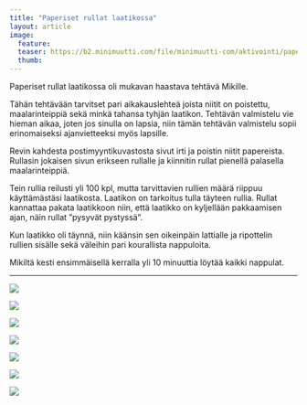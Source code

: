 ```yaml
---
title: "Paperiset rullat laatikossa"
layout: article
image:
  feature:
  teaser: https://b2.minimuutti.com/file/minimuutti-com/aktivointi/paperiset-rullat-laatikossa/DS04457-245px.jpg
  thumb:
---
```


Paperiset rullat laatikossa oli mukavan haastava tehtävä Mikille.

Tähän tehtävään tarvitset pari aikakauslehteä joista niitit on poistettu, maalarinteippiä sekä minkä tahansa tyhjän laatikon. Tehtävän valmistelu vie hieman aikaa, joten jos sinulla on lapsia, niin tämän tehtävän valmistelu sopii erinomaiseksi ajanvietteeksi myös lapsille.

Revin kahdesta postimyyntikuvastosta sivut irti ja poistin niitit papereista. Rullasin jokaisen sivun erikseen rullalle ja kiinnitin rullat pienellä palasella maalarinteippiä.

Tein rullia reilusti yli 100 kpl, mutta tarvittavien rullien määrä riippuu käyttämästäsi laatikosta. Laatikon on tarkoitus tulla täyteen rullia. Rullat kannattaa pakata laatikkoon niin, että laatikko on kyljellään pakkaamisen ajan, näin rullat ”pysyvät pystyssä”.

Kun laatikko oli täynnä, niin käänsin sen oikeinpäin lattialle ja ripottelin rullien sisälle sekä väleihin pari kourallista nappuloita.

Mikiltä kesti ensimmäisellä kerralla yli 10 minuuttia löytää kaikki nappulat.

---

[![](https://b2.minimuutti.com/file/minimuutti-com/aktivointi/paperiset-rullat-laatikossa/DS04462-800px.jpg)](https://dl.dropboxusercontent.com/sh/ea1wtnz7z734o12/AABX-8C7DqKSY68uFkFXfMB9a/aktivointi/paperiset-rullat-laatikossa/DS04462.jpg)

[![](https://b2.minimuutti.com/file/minimuutti-com/aktivointi/paperiset-rullat-laatikossa/DS04490-800px.jpg)](https://dl.dropboxusercontent.com/sh/ea1wtnz7z734o12/AAAhn6MonZk8pncR6RogTydga/aktivointi/paperiset-rullat-laatikossa/DS04490.jpg)

[![](https://b2.minimuutti.com/file/minimuutti-com/aktivointi/paperiset-rullat-laatikossa/DS04512-800px.jpg)](https://dl.dropboxusercontent.com/sh/ea1wtnz7z734o12/AAD12XQNnmY9OJrqaAnrKEdta/aktivointi/paperiset-rullat-laatikossa/DS04512.jpg)

[![](https://b2.minimuutti.com/file/minimuutti-com/aktivointi/paperiset-rullat-laatikossa/DS04614-800px.jpg)](https://dl.dropboxusercontent.com/sh/ea1wtnz7z734o12/AABBgejNQrlYUFeN5zRTcSoVa/aktivointi/paperiset-rullat-laatikossa/DS04614.jpg)

[![](https://b2.minimuutti.com/file/minimuutti-com/aktivointi/paperiset-rullat-laatikossa/DS04631-800px.jpg)](https://dl.dropboxusercontent.com/sh/ea1wtnz7z734o12/AABVZye5C0YtJzh8fCbWv_cua/aktivointi/paperiset-rullat-laatikossa/DS04631.jpg)

[![](https://b2.minimuutti.com/file/minimuutti-com/aktivointi/paperiset-rullat-laatikossa/DS04453-800px.jpg)](https://dl.dropboxusercontent.com/sh/ea1wtnz7z734o12/AABsG8Uer-cCk1UvEhw6gnvoa/aktivointi/paperiset-rullat-laatikossa/DS04453.jpg)

[![](https://b2.minimuutti.com/file/minimuutti-com/aktivointi/paperiset-rullat-laatikossa/DS04457-800px.jpg)](https://dl.dropboxusercontent.com/sh/ea1wtnz7z734o12/AAAL_NtJY3SgWnZlAt64d1bVa/aktivointi/paperiset-rullat-laatikossa/DS04457.jpg)
